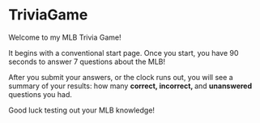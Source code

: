 # TriviaGame

Welcome to my MLB Trivia Game! 

It begins with a conventional start page.  Once you start, you have 90 seconds to answer 7 questions about the MLB!

After you submit your answers, or the clock runs out, you will see a summary of your results:  how many <b>correct, incorrect, </b> and <b>unanswered</b> questions you had.

Good luck testing out your MLB knowledge!